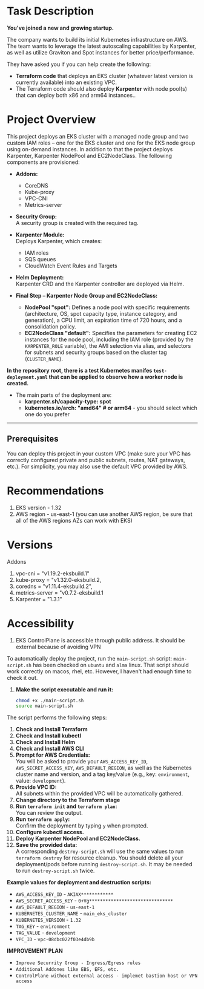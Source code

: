 # Task Description

**You've joined a new and growing startup.**

The company wants to build its initial Kubernetes infrastructure on AWS. The team wants to leverage the latest autoscaling capabilities by Karpenter, as well as utilize Graviton and Spot instances for better price/performance.

They have asked you if you can help create the following:

- **Terraform code** that deploys an EKS cluster (whatever latest version is currently available) into an existing VPC.
- The Terraform code should also deploy **Karpenter** with node pool(s) that can deploy both x86 and arm64 instances..

# Project Overview

This project deploys an EKS cluster with a managed node group and two custom IAM roles – one for the EKS cluster and one for the EKS node group using on-demand instances. In addition to that the project deploys Karpenter, Karpenter NodePool and EC2NodeClass. The following components are provisioned:

- **Addons:**  
  - CoreDNS  
  - Kube-proxy  
  - VPC-CNI  
  - Metrics-server

- **Security Group:**  
  A security group is created with the required tag.

- **Karpenter Module:**  
  Deploys Karpenter, which creates:
  - IAM roles  
  - SQS queues  
  - CloudWatch Event Rules and Targets

- **Helm Deployment:**  
  Karpenter CRD and the Karpenter controller are deployed via Helm.

- **Final Step – Karpenter Node Group and EC2NodeClass:**  
  - **NodePool "spot":** Defines a node pool with specific requirements (architecture, OS, spot capacity type, instance category, and generation), a CPU limit, an expiration time of 720 hours, and a consolidation policy.  
  - **EC2NodeClass "default":** Specifies the parameters for creating EC2 instances for the node pool, including the IAM role (provided by the `KARPENTER_ROLE` variable), the AMI selection via alias, and selectors for subnets and security groups based on the cluster tag (`CLUSTER_NAME`).

**In the repository root, there is a test Kubernetes manifes `test-deployment.yaml` that can be applied to observe how a worker node is created.**
- The main parts of the deployment are: 
  - **karpenter.sh/capacity-type: spot**
  - **kubernetes.io/arch: "amd64"  # or arm64** - you should select which one do you prefer
  

---

## Prerequisites

You can deploy this project in your custom VPC (make sure your VPC has correctly configured private and public subnets, routes, NAT gateways, etc.). For simplicity, you may also use the default VPC provided by AWS.

# Recommendations
1. EKS version - 1.32
2. AWS region - us-east-1 (you can use another AWS region, be sure that all of the AWS regions AZs can work  with EKS)

# Versions
Addons
1. vpc-cni        = "v1.19.2-eksbuild.1"
2. kube-proxy     = "v1.32.0-eksbuild.2,
3. coredns        = "v1.11.4-eksbuild.2",
4. metrics-server = "v0.7.2-eksbuild.1
5. Karpenter      = "1.3.1"

# Accessibility
1. EKS ControlPlane is accessible through public address. It should be external because of avoiding VPN 

To automatically deploy the project, run the `main-script.sh` script:
`main-script.sh` has been checked on `ubuntu` and `alma` linux. That script should work correctly on macos, rhel, etc. However, I haven't had enough time to check it out.

1. **Make the script executable and run it:**
   ```bash
   chmod +x ./main-script.sh
   source main-script.sh
The script performs the following steps:

1. **Check and Install Terraform**
2. **Check and Install kubectl**
3. **Check and Install Helm**
4. **Check and Install AWS CLI**
5. **Prompt for AWS Credentials:**  
   You will be asked to provide your `AWS_ACCESS_KEY_ID`, `AWS_SECRET_ACCESS_KEY`, `AWS_DEFAULT_REGION`, as well as the Kubernetes cluster name and version, and a tag key/value (e.g., key: `environment`, value: `development`).
6. **Provide VPC ID:**  
   All subnets within the provided VPC will be automatically gathered.
7. **Change directory to the Terraform stage**
8. **Run `terraform init` and `terraform plan`:**  
   You can review the output.
9. **Run `terraform apply`:**  
   Confirm the deployment by typing `y` when prompted.
10. **Configure kubectl access.**
11. **Deploy Karpenter NodePool and EC2NodeClass.**
12. **Save the provided data:**  
    A corresponding `destroy-script.sh` will use the same values to run `terraform destroy` for resource cleanup.
    You should delete all your deployment/pods before running `destroy-script.sh`.
    It may be needed to run `destroy-script.sh` twice.

**Example values for deployment and destruction scripts:**

- `AWS_ACCESS_KEY_ID` - `AKIAX************`
- `AWS_SECRET_ACCESS_KEY` - `0+Vg*******************************`
- `AWS_DEFAULT_REGION` - `us-east-1`
- `KUBERNETES_CLUSTER_NAME` - `main_eks_cluster`
- `KUBERNETES_VERSION` - `1.32`
- `TAG_KEY` - `environment`
- `TAG_VALUE` - `development`
- `VPC_ID` - `vpc-08dbc022f03e4db9b`


**IMPROVEMENT PLAN**

- `Improve Securrity Group - Ingress/Egress rules`
- `Additional Addones like EBS, EFS, etc.`
- `ControlPlane without external access - implemet bastion host or VPN access`